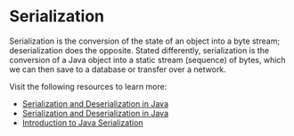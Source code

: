 # Serialization

Serialization is the conversion of the state of an object into a byte stream; deserialization does the opposite. Stated differently, serialization is the conversion of a Java object into a static stream (sequence) of bytes, which we can then save to a database or transfer over a network.

Visit the following resources to learn more:

- [Serialization and Deserialization in Java](https://www.geeksforgeeks.org/serialization-in-java/)
- [Serialization and Deserialization in Java](https://www.javatpoint.com/serialization-in-java)
- [Introduction to Java Serialization](https://www.baeldung.com/java-serialization)
